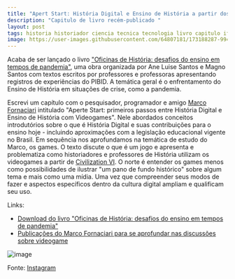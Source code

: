 ```yaml
---
title: "Apert Start: História Digital e Ensino de História a partir dos Games"
description: "Capitulo de livro recém-publicado "
layout: post
tags: historia historiador ciencia tecnica tecnologia livro capitulo ifrn history educacao ideia educacao ensino games digital gaming
image: https://user-images.githubusercontent.com/64807181/173188287-9943f3d7-3a75-46bf-9ff9-138c3defdc3c.png  
---
```


Acaba de ser lançado o livro ["Oficinas de História: desafios do ensino em tempos de pandemia"](https://editoracriacao.com.br/oficinas-de-historia-desafios-do-ensino-em-tempos-de-pandemia/), uma obra organizada por Ane Luise Santos e Magno Santos com textos escritos por professores e professoras apresentando registros de experiências do PIBID. A temática geral é o enfrentamento do Ensino de História em situações de crise, como a pandemia. 

Escrevi um capítulo com o pesquisador, programador e amigo [Marco Fornaciari](https://twitter.com/mafornaciari) intitulado "Aperte Start: primeiros passos entre História Digital e Ensino de História com Videogames". Nele abordados conceitos introdutórios sobre o que é História Digital e suas contribuições para o ensino hoje - incluindo aproximações com a legislação educacional vigente no Brasil. Em sequência nos aprofundamos na temática de estudo do Marco, os games. O texto discute o que é um jogo e apresenta e problematiza como historiadores e professores de História utilizam os videogames a partir de [Civilization VI](https://civilization.com/pt-BR/). O norte é entender os games menos como possibilidades de ilustrar "um pano de fundo histórico" sobre algum tema e mais como uma mídia. Uma vez que compreender seus modos de fazer e aspectos específicos dentro da cultura digital ampliam e qualificam seu uso.    

Links:

- [Download do livro "Oficinas de História: desafios do ensino em tempos de pandemia"](https://editoracriacao.com.br/oficinas-de-historia-desafios-do-ensino-em-tempos-de-pandemia/)
- [Publicações do Marco Fornaciari para se aprofundar nas discussões sobre videogame](https://www.researchgate.net/profile/Marco-Fornaciari)

![image](https://user-images.githubusercontent.com/64807181/173188287-9943f3d7-3a75-46bf-9ff9-138c3defdc3c.png)

Fonte: [Instagram](https://www.instagram.com/p/CdDYxKhsyaB/)
